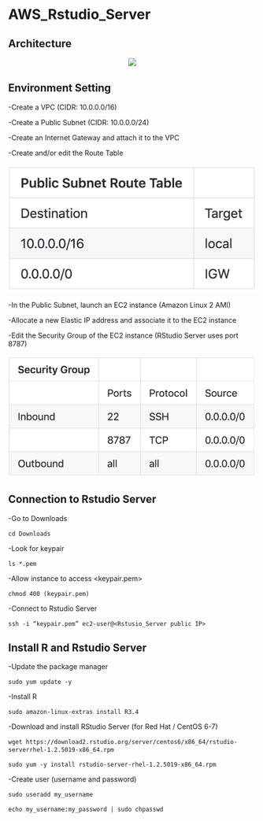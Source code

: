 # AWS_Rstudio_Server
## Architecture
<div align=center><img src=“https://github.com/Jinn42/AWS_Rstudio_Server/blob/master/Architecture_diagram.png”/></div>

## Environment Setting
-Create a VPC (CIDR: 10.0.0.0/16)

-Create a Public Subnet (CIDR: 10.0.0.0/24)

-Create an Internet Gateway and attach it to the VPC

-Create and/or edit the Route Table

![](https://github.com/Jinn42/AWS_Rstudio_Server/blob/master/Routetable.png)

-In the Public Subnet, launch an EC2 instance (Amazon Linux 2 AMI)

-Allocate a new Elastic IP address and associate it to the EC2 instance

-Edit the Security Group of the EC2 instance (RStudio Server uses port 8787)

![](https://github.com/Jinn42/AWS_Rstudio_Server/blob/master/Security_Group.png)

## Connection to Rstudio Server

-Go to Downloads

```
cd Downloads
```

-Look for keypair

```
ls *.pem
```

-Allow instance to access <keypair.pem>
```
chmod 400 (keypair.pem)
```
-Connect to Rstudio Server
```
ssh -i “keypair.pem” ec2-user@<Rstusio_Server public IP>
```

## Install R and Rstudio Server 

-Update the package manager
```
sudo yum update -y
```
-Install R
```
sudo amazon-linux-extras install R3.4
```
-Download and install RStudio Server (for Red Hat / CentOS 6-7)
```
wget https://download2.rstudio.org/server/centos6/x86_64/rstudio-serverrhel-1.2.5019-x86_64.rpm
```
```
sudo yum -y install rstudio-server-rhel-1.2.5019-x86_64.rpm
```
-Create user (username and password)
```
sudo useradd my_username
```
```
echo my_username:my_password | sudo chpasswd
```
